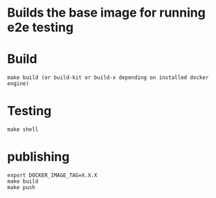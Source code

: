 # Builds the base image for running e2e testing

# Build

```console
make build (or build-kit or build-x depending on installed docker engine)
```

# Testing

```console
make shell
```

# publishing

```console
export DOCKER_IMAGE_TAG=X.X.X
make build
make push
```

